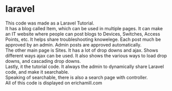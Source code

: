 # laravel
This code was made as a Laravel Tutorial.<br>
It has a blog called Item, which can be used in multiple pages. It can make an IT website where people can post blogs to Devices, Switches, Access Points, etc. It helps share troubleshooting knowelege. Each post much be approved by an admin. Admin posts are approved automatically.<br>
The other main page is Sites. It has a lot of drop downs and ajax. Shows different ways ajax can be used. It also shows the various ways to load drop downs, and cascading drop downs.<br>
Lastly, it the tutorial code. It always the admin to dynamically share Laravel code, and make it searchable.<br>
Speaking of searchable, there is also a search page with controller.<br>
All of this code is displayed on erichamill.com
